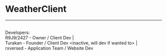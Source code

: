 # WeatherClient
------------
<br> Developers:
<br>R9J9/2427 - Owner / Client Dev |                                                                                                                                               <br> Turakan - Founder / Client Dev <inactive, will dev if wanted to> |                                                                                                           <br> rxversed - Application Team <no longer exists> / Website Dev
